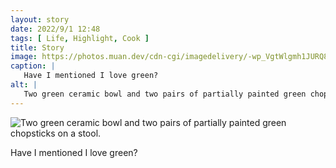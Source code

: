 ```yaml
---
layout: story
date: 2022/9/1 12:48
tags: [ Life, Highlight, Cook ]
title: Story
image: https://photos.muan.dev/cdn-cgi/imagedelivery/-wp_VgtWlgmh1JURQ8t1mg/130fd3be-8811-486b-68ae-d97a6b9a4300/public
caption: |
   Have I mentioned I love green?
alt: |
   Two green ceramic bowl and two pairs of partially painted green chopsticks on a stool.
---
```


![Two green ceramic bowl and two pairs of partially painted green chopsticks on a stool.](https://photos.muan.dev/cdn-cgi/imagedelivery/-wp_VgtWlgmh1JURQ8t1mg/130fd3be-8811-486b-68ae-d97a6b9a4300/public)

Have I mentioned I love green?
